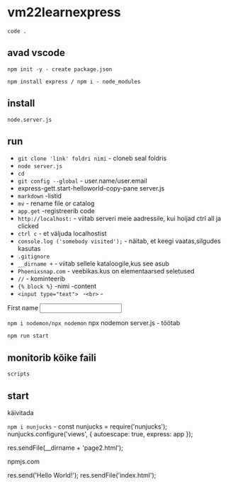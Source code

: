 # vm22learnexpress

`code .` 
## avad vscode

`npm init -y - create package.json`

`npm install express / npm i - node_modules`
## install

`node.server.js`
## run

- `git clone 'link' foldri nimi` - cloneb seal foldris
- `node server.js`
- `cd`
- `git config --global` - user.name/user.email
-  express-gett.start-helloworld-copy-pane server.js
- `markdown` -listid
- `mv` -  rename file or catalog
- `app.get` -registreerib code
- `http://localhost:` - viitab serveri meie aadressile, kui hoijad ctrl all ja clicked
- `ctrl c` - et väljuda localhostist
- `console.log ('somebody visited');` - näitab, et keegi vaatas,silgudes kasutas
- `.gitignore`
- `__dirname +` - viitab sellele kataloogile,kus see asub
- `Phoenixsnap.com` - veebikas.kus on elementaarsed seletused
- `//` - kominteerib
- `{% block %}` -nimi -content 
- `<input type="text"> `
-`<br>` -


<label for="fname">First name</label>
          <input id="fname" type="text">
      </label> 

`npm i nodemon/npx nodemon`
npx nodemon server.js - töötab

`npm run start`
 ## monitorib kõike faili

`scripts`
## start
käivitada

`npm i nunjucks` -
const nunjucks = require('nunjucks');
nunjucks.configure('views', {
    autoescape: true,
    express: app
});

res.sendFile(__dirname + 'page2.html');

npmjs.com

res.send('Hello World!');
res.sendFile('index.html');